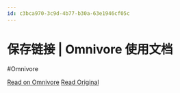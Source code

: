 ```yaml
---
id: c3bca970-3c9d-4b77-b30a-63e1946cf05c
---
```


# 保存链接 | Omnivore 使用文档
#Omnivore

[Read on Omnivore](https://omnivore.app/me/omnivore-191d4ce7ddc)
[Read Original](https://docs.omnivore.app/zh/using/saving.html)

